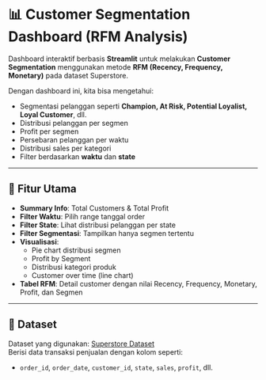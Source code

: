 # 📊 Customer Segmentation Dashboard (RFM Analysis)

Dashboard interaktif berbasis **Streamlit** untuk melakukan **Customer Segmentation** menggunakan metode **RFM (Recency, Frequency, Monetary)** pada dataset Superstore.  

Dengan dashboard ini, kita bisa mengetahui:
- Segmentasi pelanggan seperti **Champion, At Risk, Potential Loyalist, Loyal Customer**, dll.
- Distribusi pelanggan per segmen
- Profit per segmen
- Persebaran pelanggan per waktu
- Distribusi sales per kategori
- Filter berdasarkan **waktu** dan **state**

---

## 🚀 Fitur Utama
- **Summary Info**: Total Customers & Total Profit
- **Filter Waktu**: Pilih range tanggal order
- **Filter State**: Lihat distribusi pelanggan per state
- **Filter Segmentasi**: Tampilkan hanya segmen tertentu
- **Visualisasi**:
  - Pie chart distribusi segmen
  - Profit by Segment
  - Distribusi kategori produk
  - Customer over time (line chart)
- **Tabel RFM**: Detail customer dengan nilai Recency, Frequency, Monetary, Profit, dan Segmen

---

## 📂 Dataset
Dataset yang digunakan: [Superstore Dataset](https://raw.githubusercontent.com/andrianusalvien/Customer-Satisfaction-and-Sentiment-Analysis/refs/heads/main/superstore_dataset%20-%20segmentation%20-%20superstore.csv)  
Berisi data transaksi penjualan dengan kolom seperti:
- `order_id`, `order_date`, `customer_id`, `state`, `sales`, `profit`, dll.
